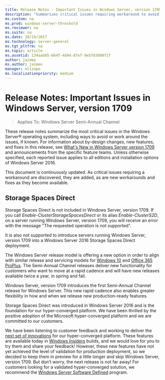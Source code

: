```yaml
---
title: Release Notes - Important Issues in Windows Server, version 1709
description: "Summarizes critical issues requiring workaround to avoid crash, hang, installation failure, data loss."
ms.custom: na
ms.prod: windows-server-threshold
ms.reviewer: na
ms.suite: na
ms.date: 10/19/2017
ms.technology: server-general
ms.tgt_pltfrm: na
ms.topic: article
ms.assetid: 134aab85-664f-4d44-87ef-9e5fd389071f
author: jaimeo
ms.author: jaimeo
manager: elizapo
ms.localizationpriority: medium
---
```

# Release Notes: Important Issues in Windows Server, version 1709

>Applies To: Windows Server Semi-Annual Channel

These release notes summarize the most critical issues in the Windows Server&reg; operating system, including ways to avoid or work around the issues, if known. For information about by-design changes, new features, and fixes in this release, see [What's New in Windows Server version 1709](whats-new-in-windows-server-1709.md) and announcements from the specific feature teams. Unless otherwise specified, each reported issue applies to all editions and installation options of Windows Server 2016.  

This document is continuously updated. As critical issues requiring a workaround are discovered, they are added, as are new workarounds and fixes as they become available.  
  
## Storage Spaces Direct
[comment]: # (ID: unknown; Submitter: stevenek; state: signed off)  
Storage Spaces Direct is not included in Windows Server, version 1709. If you call *Enable-ClusterStorageSpacesDirect* or its alias *Enable-ClusterS2D*,  on a server running Windows Server, version 1709, you will receive an error with the message "The requested operation is not supported".

It is also not supported to introduce servers running Windows Server, version 1709 into a Windows Server 2016 Storage Spaces Direct deployment.

The Windows Server release model is offering a new option in order to align with similar release and servicing models for [Windows 10](https://docs.microsoft.com/windows/deployment/update/waas-overview) and [Office 365 ProPlus](https://support.office.com/article/Overview-of-the-upcoming-changes-to-Office-365-ProPlus-update-management-78b33779-9356-4cdf-9d2c-08350ef05cca?ui=en-US&rs=en-US&ad=US). The Semi-Annual Channel releases deliver new functionality for customers who want to move at a rapid cadence and will have new releases available twice a year, in spring and fall.

Windows Server, version 1709 introduces the first Semi-Annual Channel release for Windows Server.  This new rapid cadence also enables greater flexibility in how and when we release new production-ready features.

Storage Spaces Direct was introduced in Windows Server 2016 and is the foundation for our hyper-converged platform. We have been thrilled by the positive adoption of the Microsoft hyper-converged platform and we are committed to our customers.

We have been listening to customer feedback and working to deliver the [next set of innovations](https://blogs.technet.microsoft.com/windowsserver/2017/09/07/sneak-peek-2-windows-server-version-1709-hyper-converged-infrastructure/) for our hyper-converged platform. These features are available today in [Windows Insiders](https://insider.windows.com/en-us/for-business/) builds, and we would love for you to try them and share your feedback! However, these new features have not yet achieved the level of validation for production deployment, so we decided to keep them in preview for a little longer and skip Windows Server, version 1709.  But don’t worry, the next release is not far away! For customers looking for a validated hyper-converged solution, we recommend the [Windows Server Software Defined](http://microsoft.com/wssd) program.
